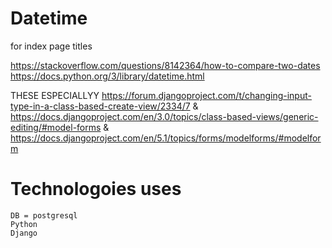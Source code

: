 # Datetime
for index page titles

https://stackoverflow.com/questions/8142364/how-to-compare-two-dates
https://docs.python.org/3/library/datetime.html

THESE ESPECIALLYY 
https://forum.djangoproject.com/t/changing-input-type-in-a-class-based-create-view/2334/7
& 
https://docs.djangoproject.com/en/3.0/topics/class-based-views/generic-editing/#model-forms
&
https://docs.djangoproject.com/en/5.1/topics/forms/modelforms/#modelform



# Technologoies uses

    DB = postgresql
    Python
    Django